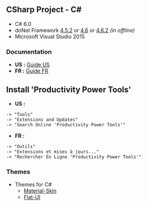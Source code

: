## CSharp Project - C#
* C# 6.0
* doNet Framework [4.5.2](https://www.microsoft.com/en-us/download/details.aspx?id=42642) *or* [4.6](https://www.microsoft.com/en-us/download/confirmation.aspx?id=48137) *or* [4.6.2](https://www.microsoft.com/en-us/download/details.aspx?id=53344) *(in offline)*
* Microsoft Visual Studio 2015

### Documentation
* **US :** [Guide US](https://docs.microsoft.com/en-us/dotnet/csharp/)
* **FR :** [Guide FR](https://docs.microsoft.com/fr-fr/dotnet/csharp/)

## Install 'Productivity Power Tools'
* **US :**
```
-> "Tools"
-> "Extensions and Updates"
-> "Search Online 'Productivity Power Tools'"
```

* **FR :**
```
-> "Outils"
-> "Extensions et mises à jours..."
-> "Rechercher En Ligne 'Productivity Power Tools'"
```

### Themes
* Themes for C#
  * [Material-Skin](https://github.com/IgnaceMaes/MaterialSkin)
  * [Flat-UI](https://github.com/saneki-discontinued/FlatUI)
